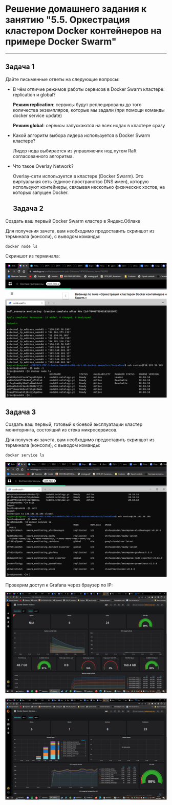 # Решение домашнего задания к занятию "5.5. Оркестрация кластером Docker контейнеров на примере Docker Swarm"

---

## Задача 1

Дайте письменные ответы на следующие вопросы:

- В чём отличие режимов работы сервисов в Docker Swarm кластере: replication и global?

  **Режим replication**: сервисы будут реплецированы до того количества экземпляров, которые мы задали (при помощи команды docker service update)

  **Режим global**: сервисы запускаются на всех нодах в кластере сразу 

- Какой алгоритм выбора лидера используется в Docker Swarm кластере?

  Лидер нода выбирается из управляючих нод путем Raft согласованного алгоритма.

- Что такое Overlay Network?

  Overlay-сети используется в кластере (Docker Swarm). Это виртуальная сеть (единое пространство DNS имен), которую используют контейнеры, связывая несколько физических хостов, на которых запущен Docker.
  
  ## Задача 2

Создать ваш первый Docker Swarm кластер в Яндекс.Облаке

Для получения зачета, вам необходимо предоставить скриншот из терминала (консоли), с выводом команды:
```
docker node ls
```

Скриншот из терминала:

![img.png](https://github.com/mksamm/DEVSYS-PDC-3-Maxim-Samokhin/blob/main/05-virt-05-docker-swarm/swarm.PNG)

## Задача 3

Создать ваш первый, готовый к боевой эксплуатации кластер мониторинга, состоящий из стека микросервисов.

Для получения зачета, вам необходимо предоставить скриншот из терминала (консоли), с выводом команды:
```
docker service ls
```

![img.png](https://github.com/mksamm/DEVSYS-PDC-3-Maxim-Samokhin/blob/main/05-virt-05-docker-swarm/swarm2.PNG)

Проверим доступ к Grafana через браузер по IP:

![img.png](https://github.com/mksamm/DEVSYS-PDC-3-Maxim-Samokhin/blob/main/05-virt-05-docker-swarm/Swarm3.PNG)

![img.png](https://github.com/mksamm/DEVSYS-PDC-3-Maxim-Samokhin/blob/main/05-virt-05-docker-swarm/Swarm4.PNG)
